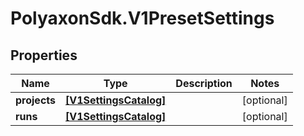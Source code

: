 # PolyaxonSdk.V1PresetSettings

## Properties

Name | Type | Description | Notes
------------ | ------------- | ------------- | -------------
**projects** | [**[V1SettingsCatalog]**](V1SettingsCatalog.md) |  | [optional] 
**runs** | [**[V1SettingsCatalog]**](V1SettingsCatalog.md) |  | [optional] 


